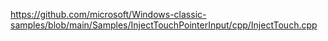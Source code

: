https://github.com/microsoft/Windows-classic-samples/blob/main/Samples/InjectTouchPointerInput/cpp/InjectTouch.cpp
